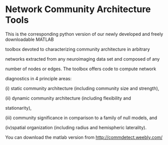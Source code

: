 
# Network Community Architecture Tools

This is the corresponding python version of our newly developed and freely downloadable MATLAB

toolbox devoted to characterizing community architecture in arbitrary

networks extracted from any neuroimaging data set and composed of any

number of nodes or edges. The toolbox offers code to compute network

diagnostics in 4 principle areas:

(i) static community architecture (including community size and strength),

(ii) dynamic community architecture (including flexibility and

stationarity),

(iii) community significance in comparison to a family of null models, and

(iv)spatial organization (including radius and hemispheric laterality).

You can download the matlab version from http://commdetect.weebly.com/
